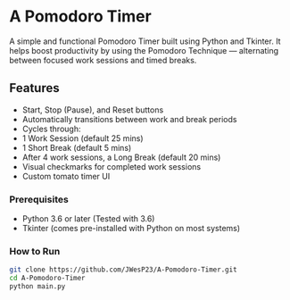 # A Pomodoro Timer
A simple and functional Pomodoro Timer built using Python and Tkinter. It helps boost productivity by using the Pomodoro Technique — alternating between focused work sessions and timed breaks.

## Features

-  Start, Stop (Pause), and Reset buttons
-  Automatically transitions between work and break periods
-  Cycles through:
  - 1 Work Session (default 25 mins)
  - 1 Short Break (default 5 mins)
  - After 4 work sessions, a Long Break (default 20 mins)
-  Visual checkmarks for completed work sessions
-  Custom tomato timer UI

### Prerequisites

- Python 3.6 or later (Tested with 3.6)
- Tkinter (comes pre-installed with Python on most systems)

### How to Run

   ```bash
   git clone https://github.com/JWesP23/A-Pomodoro-Timer.git
   cd A-Pomodoro-Timer
   python main.py
